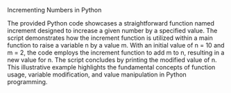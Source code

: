 Incrementing Numbers in Python

The provided Python code showcases a straightforward function named increment designed to increase a given number by a specified value. The script demonstrates how the increment function is utilized within a main function to raise a variable n by a value m. With an initial value of n = 10 and m = 2, the code employs the increment function to add m to n, resulting in a new value for n. The script concludes by printing the modified value of n. This illustrative example highlights the fundamental concepts of function usage, variable modification, and value manipulation in Python programming.